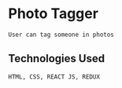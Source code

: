 # Photo Tagger

``` User can tag someone in photos ```


## Technologies Used


``` HTML, CSS, REACT JS, REDUX ```
